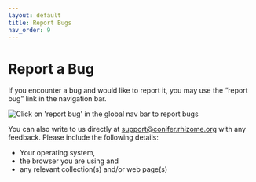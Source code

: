 ```yaml
---
layout: default
title: Report Bugs
nav_order: 9
---
```

# Report a Bug

If you encounter a bug and would like to report it, you may use the “report bug” link in the navigation bar.

![Click on 'report bug' in the global nav bar to report bugs](../images/conifer-user-guide-036.jpeg)

You can also write to us directly at [support@conifer.rhizome.org](mailto:support@conifer.rhizome.org) with any feedback.
Please include the following details:
- Your operating system,
- the browser you are using and
- any relevant collection(s) and/or web page(s)
